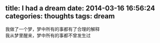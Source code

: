 title: I had a dream
date: 2014-03-16 16:56:24
categories: thoughts
tags: dream
---
我做了一个梦，梦中所有的事都有了合理的解释  
我从梦里醒来，梦中所有的事都不曾发生过